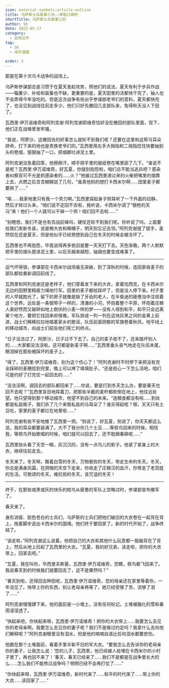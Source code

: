 ```yaml
---
icon: material-symbols:article-outline
title: 乌萨斯士兵故事三则——来吸口烟吧
shortTitle: 乌萨斯士兵故事三则
author: SK
date: 2022-05-17
category:
  - 此地之外
tag:
  - SK
  - 绿华漫霜

order: 3
---
```


那是在第十次乌卡战争的战场上。

乌萨斯参谋部总是习惯于在夏天发起攻势，照他们的说法，夏天有利于步兵作战——辎重少、补给和装备也不缺，更重要的是，夏天田里的活都快干完了，抽人也不会弄得今年没吃的。但是这次战争有些出乎参谋部老爷们的意料，夏天都快完了，也没见到战线往前走多少。他们只好先撤回几支部队来，免得秋天没人下田了。

<!-- more -->

瓦西里·伊万诺维奇和阿列克谢·阿列克谢耶维奇恰好没在撤回的部队里面，现下，他们正在战壕里发牢骚。

“我说，阿廖沙，这撤回去的好事怎么就轮不到我们呢？还要在这里和这帮马耳朵拼命，打下来的地也是贵族老爷们的。”瓦西里用左手大拇指和二拇指捻住快要抽到头的卷烟，狠狠抽了一口，把烟都吐进泥土里。

阿列克谢没急着回答，他擦擦汗，顺手把手里的报纸卷在嘴里舔了几下。“谁说不是呢？瓦西里·伊万诺维奇，好瓦夏，你就别抱怨啦，咱们总不能当逃兵吧？感染者纠察官可不光是抓感染者的……火？”他接过瓦西里递过来的火柴把嘴里的烟靠上去，点燃之后含含糊糊说了几句，“谁真他妈的想打卡西米尔啊……田里麦子都要熟了……”

“唉……我家地里只有我一个劳力啊。”瓦西里探起身子侧耳听了一下外面的动静，然后才转过头来，“咱们说不定回不去啦，我听说，卡西米尔调了“银枪的天马”来！他们一个人就可以干掉一个师！咱们回不去啦……”

“别瞎想，我们不是也有百战前锋吗，硬仗还轮不到我们呢。你听说了吗，上面要给我们发新冬装，说是棉大衣和棉帽子，明天别忘记去领。”阿列克谢搓了搓手，虽然现在还是夏天，但是他似乎已经预想到自己在冬天的时候会被冻坏了。

瓦西里也不再抱怨，毕竟说得再多依旧是要一天天打下去。天色渐晚，两个人默默把手里的烟头摁进泥土里，以后天越来越短，抽烟也要变成难事了。

---

运气坏得很，参谋部在卡西米尔战场毫无突破，到了深秋的时候，连回家收麦子的部队都给重新调回前线了。

瓦西里和阿列克谢还是老样子，他们穿着发下来的大衣，拿着恰西克，在卡西米尔无边的田野里精疲力竭地行军。田里的麦子都给踩坏了，但是没人停下来。村子里的人早就跑光了，留下的房子就像是缺了牙齿的老人，在半昏迷的疲倦当中注视着这个世界。远处是一条银带子一样的，清澈的小河，怀抱着整个平原，怀抱着庄稼人美好然而又破碎如地上倒伏的小麦一样的梦——没有人得到和平，和平只会远离某个地方，要把它找回来却很难。军队排成一列一列在这块灰黑之间的金黄上前进，战士们稀稀拉拉地唱着家乡的歌谣，队伍前面阴郁的军旗卷着秋风，地平线上的移动城市，向战士们昭告他们死亡的终点。

“日子没法过了，阿廖沙，日子过不下去了。自己的麦子收不了，还来踏坏别人的……大家都没法活啦。这可都是新麦子啊……”瓦西里垂头丧气地走在队伍末尾，眼泪掉在那些被踩坏的麦子上。

“得了，瓦西里·伊万诺维奇，别为这个伤心了！”阿列克谢时不时停下来把没有完全踩碎的麦穗拾到兜里，晚上可以烤了填填肚子。“还是担心一下怎么活吧，咱们可是约好了打完仗一起回去的……”

“没法活啊，调回去的部队都回来了……你说，要是打到冬天怎么办，要是春天也回不去呢？”瓦西里盲目地挥着刀，把那些半截的麦秆都砍倒在地上，他往远处望。他只望得到那个移动城市，他望不到自己的未来。“连粮食都没有啦……到处都是私盐贩子，我们杀了几个来贩私盐的马耳朵了？谁买得起呢？呶，天天只有土豆吃，家里的麦子都烂在地里啦……”

阿列克谢有些不安地推了瓦西里一把。“别说了，好瓦夏，别说了，你天天都这么说，我的耳朵都要装满了。大不了我分你几个土豆……等椋鸟回来的时候，相信我，等椋鸟开始歌唱的时候，咱们就可以回去了，还不耽搁春耕呢……”

瓦西里抬头看了天空一眼，灰沉沉的，没有一点鸟儿的影子。他紧了紧身上的大衣，继续往前走去。

冬天来了。冬天啊，飘着白雪的冬天，万物衰败的冬天，带走生命的冬天。冬天，你总是满身风霜，在阴暗的天空下走来，你收走了庄稼汉的血汗，你带走了老百姓的生活。可歌颂的冬天，难抗拒的冬天，该咒诅的冬天！

---

终于，在那些或黑或灰的快乐的椋鸟从疲惫的军队上空略过时，参谋部宣布撤军了。

春天来了。

身形消瘦、脸色苍白的士兵们，乌萨斯的士兵们把他们破旧的大衣卷在一起背在背上，拖着脚步逃出卡西米尔的国境。他们终于要回家了。新的时代开始了，战争终结了。

“该走啦，”阿列克谢这么说着，他把自己的大衣和其他什么玩意都一股脑背在了背上，然后从地上捡起了瓦西里的大衣。“瓦夏，我的好兄弟，该走啦，把你的大衣带上，回家去吧。”

“瓦夏，我在叫你，华西里夫斯基，瓦西里·伊万诺维奇，您瞧，椋鸟都飞回来了。我说春天到的时候我们就要回去了，这不是果然吗？”

“春天到啦，还得回去种田呢，瓦西里·伊万诺维奇，您的母亲还在家里等着你，一年没见了。快带上你的东西，别让老母亲再等了，她已经受够了苦，流够了泪了……”

阿列克谢慢慢蹲下来，他的面前是一小堆土，没有任何标记。土堆被融化的雪和春雨浸湿透了。

“快起来吧，你快起来呀，瓦西里·伊万诺维奇！把你的大衣带上……我要怎么去见你的老母亲啊，我要怎么去见你的妻子呢？我们不是做过约定吗？我拿什么去向他们解释呢？”阿列克谢眼里没有泪水，但是他的喃喃自语比任何泪水都要悲伤。

他跪在那个土堆面前，看着手里半新不旧的军大衣。“要我怎么去告诉你的老母亲你的妻子，让我怎么说：‘您的儿子，瓦西里，他已经被人给埋在卡西米尔的小村子里了，再也回不来了！’春天，春天已经来了……我们不是都是在战争里长大的么……怎么我们不能熬过战争吗？明明已经不会再打仗了……”

“你快起来呀，瓦西里·伊万诺维奇，新时代来了……和平的时代来了……带上你的大衣……该回家了……”<eod />

<FakeAds />